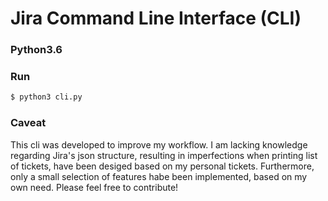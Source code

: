 # Jira Command Line Interface (CLI)

### Python3.6

### Run
```sh
$ python3 cli.py
```

### Caveat

This cli was developed to improve my workflow. I am lacking knowledge
regarding Jira's json structure, resulting in imperfections when
printing list of tickets, have been desiged based on my personal
tickets. Furthermore, only a small selection of features habe been
implemented, based on my own need. Please feel free to contribute!